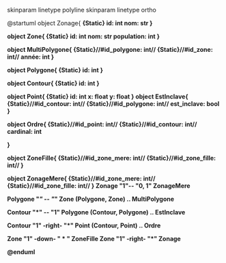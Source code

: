 skinparam linetype polyline
skinparam linetype ortho

@startuml
object Zonage{
<b> {Static} id: int
nom: str
}

object Zone{
<b> {Static} id: int 
nom: str
population: int
}

object MultiPolygone{
{Static}//#id_polygone: int//
{Static}//#id_zone: int//
année: int
}



object Polygone{
<b> {Static} id: int
}

object Contour{
<b> {Static} id: int
}

object Point{
<b> {Static} id: int
x: float
y: float
}
object EstInclave{
{Static}//#id_contour: int//
{Static}//#id_polygone: int//
est_inclave: bool
}

object Ordre{
{Static}//#id_point: int//
{Static}//#id_contour: int//
cardinal: int

}

object ZoneFille{
{Static}//#id_zone_mere: int//
{Static}//#id_zone_fille: int//
}

object ZonageMere{
{Static}//#id_zone_mere: int//
{Static}//#id_zone_fille: int//
}
Zonage "1"-- "0, 1" ZonageMere

Polygone "*" -- "*" Zone
(Polygone, Zone) .. MultiPolygone

Contour "*" -- "1" Polygone
(Contour, Polygone) .. EstInclave

Contour "1" -right- "*" Point
(Contour, Point) .. Ordre

Zone "1" -down- " * " ZoneFille
Zone "1" -right- "*" Zonage


@enduml